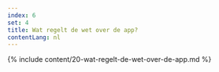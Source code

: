 ```yaml
---
index: 6
set: 4
title: Wat regelt de wet over de app?
contentLang: nl
---
```

{% include content/20-wat-regelt-de-wet-over-de-app.md %}
